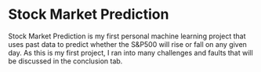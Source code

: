 # Stock Market Prediction
Stock Market Prediction is my first personal machine learning project that uses past data to predict whether the S&P500 will rise or fall on any given day. As this is my first project, I ran into many challenges and faults that will be discussed in the conclusion tab.

